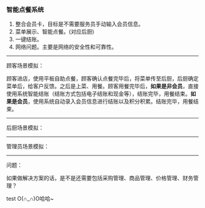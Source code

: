 ### 智能点餐系统

1. 整合会员卡，目标是不需要服务员手动输入会员信息。
2. 菜单展示、智能点餐。(对应后厨)
3. 一键结账。
4. 网络问题。主要是网络的安全性和可靠性。

---

顾客场景模拟：

顾客进店，使用平板自助点餐，顾客确认点餐完毕后，将菜单传至后厨，后厨确定菜单后，给客户反馈。之后是上菜、用餐。顾客用餐完毕后，**如果是非会员**，直接使用系统智能结账（结账方式包括电子结账和现金等），结账完毕，用餐结束。**如果是会员**，使用系统自动录入会员信息进行结账以及积分积累。结账完毕，用餐结束。

---

后厨场景模拟：

---

管理员场景模拟：

---

问题：

如果做解决方案的话，是不是还需要包括采购管理、商品管理、价格管理、财务管理？


test O(∩_∩)O哈哈~